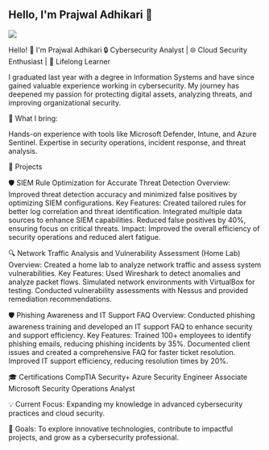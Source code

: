 ## Hello, I'm Prajwal Adhikari 👋
<a href="https://www.linkedin.com/in/prajwal-adhikari/"><img src="https://img.shields.io/badge/-LinkedIn-0072b1?&style=for-the-badge&logo-linkedin&logoColor=white" /></a>

Hello! 👋 I'm Prajwal Adhikari
🔒 Cybersecurity Analyst | 🌐 Cloud Security Enthusiast | 🚀 Lifelong Learner

I graduated last year with a degree in Information Systems and have since gained valuable experience working in cybersecurity. My journey has deepened my passion for protecting digital assets, analyzing threats, and improving organizational security.

🌟 What I bring:

Hands-on experience with tools like Microsoft Defender, Intune, and Azure Sentinel.
Expertise in security operations, incident response, and threat analysis.


📂 Projects

🛡️ SIEM Rule Optimization for Accurate Threat Detection
Overview: Improved threat detection accuracy and minimized false positives by optimizing SIEM configurations.
Key Features:
Created tailored rules for better log correlation and threat identification.
Integrated multiple data sources to enhance SIEM capabilities.
Reduced false positives by 40%, ensuring focus on critical threats.
Impact: Improved the overall efficiency of security operations and reduced alert fatigue.

🔍 Network Traffic Analysis and Vulnerability Assessment (Home Lab)
Overview: Created a home lab to analyze network traffic and assess system vulnerabilities.
Key Features:
Used Wireshark to detect anomalies and analyze packet flows.
Simulated network environments with VirtualBox for testing.
Conducted vulnerability assessments with Nessus and provided remediation recommendations.

🛡️ Phishing Awareness and IT Support FAQ
Overview: Conducted phishing awareness training and developed an IT support FAQ to enhance security and support efficiency.
Key Features:
Trained 100+ employees to identify phishing emails, reducing phishing incidents by 35%.
Documented client issues and created a comprehensive FAQ for faster ticket resolution.
Improved IT support efficiency, reducing resolution times by 20%.

🎓 Certifications
CompTIA Security+
Azure Security Engineer Associate
Microsoft Security Operations Analyst

💡 Current Focus: Expanding my knowledge in advanced cybersecurity practices and cloud security.

🎯 Goals: To explore innovative technologies, contribute to impactful projects, and grow as a cybersecurity professional.



